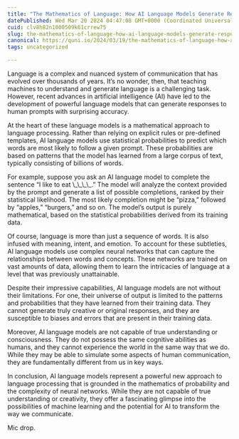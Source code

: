 ```yaml
---
title: "The Mathematics of Language: How AI Language Models Generate Responses"
datePublished: Wed Mar 20 2024 04:47:08 GMT+0000 (Coordinated Universal Time)
cuid: clv8h82n1000509k61crrew75
slug: the-mathematics-of-language-how-ai-language-models-generate-responses
canonical: https://quni.io/2024/03/19/the-mathematics-of-language-how-ai-language-models-generate-responses/
tags: uncategorized

---
```


Language is a complex and nuanced system of communication that has evolved over thousands of years. It’s no wonder, then, that teaching machines to understand and generate language is a challenging task. However, recent advances in artificial intelligence (AI) have led to the development of powerful language models that can generate responses to human prompts with surprising accuracy.

At the heart of these language models is a mathematical approach to language processing. Rather than relying on explicit rules or pre-defined templates, AI language models use statistical probabilities to predict which words are most likely to follow a given prompt. These probabilities are based on patterns that the model has learned from a large corpus of text, typically consisting of billions of words.

For example, suppose you ask an AI language model to complete the sentence “I like to eat \\\_\\\_\\\_\\\_.” The model will analyze the context provided by the prompt and generate a list of possible completions, ranked by their statistical likelihood. The most likely completion might be “pizza,” followed by “apples,” “burgers,” and so on. The model’s output is purely mathematical, based on the statistical probabilities derived from its training data.

Of course, language is more than just a sequence of words. It is also infused with meaning, intent, and emotion. To account for these subtleties, AI language models use complex neural networks that can capture the relationships between words and concepts. These networks are trained on vast amounts of data, allowing them to learn the intricacies of language at a level that was previously unattainable.

Despite their impressive capabilities, AI language models are not without their limitations. For one, their universe of output is limited to the patterns and probabilities that they have learned from their training data. They cannot generate truly creative or original responses, and they are susceptible to biases and errors that are present in their training data.

Moreover, AI language models are not capable of true understanding or consciousness. They do not possess the same cognitive abilities as humans, and they cannot experience the world in the same way that we do. While they may be able to simulate some aspects of human communication, they are fundamentally different from us in key ways.

In conclusion, AI language models represent a powerful new approach to language processing that is grounded in the mathematics of probability and the complexity of neural networks. While they are not capable of true understanding or creativity, they offer a fascinating glimpse into the possibilities of machine learning and the potential for AI to transform the way we communicate.

Mic drop.